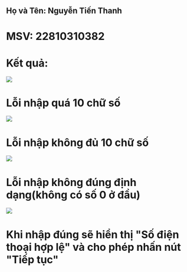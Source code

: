 ## Họ và Tên: Nguyễn Tiến Thanh
# MSV: 22810310382

# Kết quả:
![](loi1.jpg)
# Lỗi nhập quá 10 chữ số
![](loi3.jpg)
# Lỗi nhập không đủ 10 chữ số
![](loi2.jpg)
# Lỗi nhập không đúng định dạng(không có số 0 ở đầu)
![](nhap_dung.jpg)
# Khi nhập đúng sẽ hiển thị "Số điện thoại hợp lệ" và cho phép nhấn nút "Tiếp tục"
